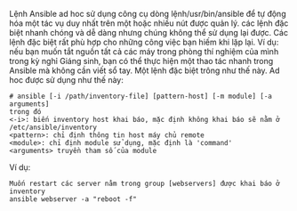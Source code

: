 Lệnh Ansible ad hoc sử dụng công cụ dòng lệnh/usr/bin/ansible để tự động hóa một tác vụ duy nhất trên một hoặc nhiều nút được quản lý. các lệnh đặc biệt nhanh chóng và dễ dàng nhưng chúng không thể sử dụng lại được. 
Các lệnh đặc biệt rất phù hợp cho những công việc bạn hiếm khi lặp lại. Ví dụ: nếu bạn muốn tắt nguồn tất cả các máy trong phòng thí nghiệm của mình trong kỳ nghỉ Giáng sinh, bạn có thể thực hiện một thao tác nhanh trong Ansible mà không cần viết sổ tay. Một lệnh đặc biệt trông như thế này. Ad hoc được sử dụng như thế này:
```
# ansible [-i /path/inventory-file] [pattern-host] [-m module] [-a arguments]
trong đó
<-i>: biến inventory host khai báo, mặc định không khai báo sẽ nằm ở /etc/ansible/inventory
<pattern>: chỉ định thông tin host máy chủ remote
<module>: chỉ định module sử dụng, mặc định là 'command'
<arguments> truyền tham số của module
```
Ví dụ:
```
Muốn restart các server nằm trong group [webservers] được khai báo ở inventory
ansible webserver -a "reboot -f"
```

